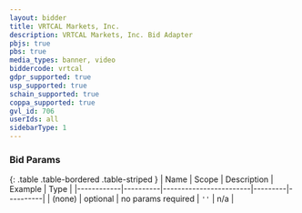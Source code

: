 ```yaml
---
layout: bidder
title: VRTCAL Markets, Inc.
description: VRTCAL Markets, Inc. Bid Adapter
pbjs: true
pbs: true
media_types: banner, video
biddercode: vrtcal
gdpr_supported: true
usp_supported: true
schain_supported: true
coppa_supported: true
gvl_id: 706
userIds: all
sidebarType: 1
---
```


### Bid Params

{: .table .table-bordered .table-striped }
| Name       | Scope    | Description            | Example | Type     |
|------------|----------|------------------------|---------|----------|
| (none)         | optional | no params required     | `''`    | n/a       |
